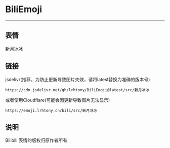 # BiliEmoji
---
## 表情
新月冰冰
## 链接
jsdelivr(推荐，为防止更新导致图片失效，请将latest替换为准确的版本号)
```
https://cdn.jsdelivr.net/gh/lrhtony/BiliEmoji@latest/src/新月冰冰
```
或者使用Cloudflare(可能会因更新导致图片无法显示)
```
https://emoji.lrhtony.cn/bili/src/新月冰冰
```
## 说明
Bilibili 表情的版权归原作者所有
